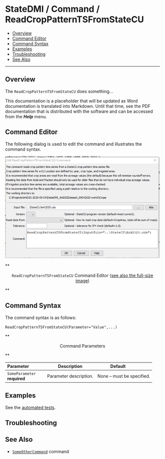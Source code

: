 # StateDMI / Command / ReadCropPatternTSFromStateCU #

* [Overview](#overview)
* [Command Editor](#command-editor)
* [Command Syntax](#command-syntax)
* [Examples](#examples)
* [Troubleshooting](#troubleshooting)
* [See Also](#see-also)

-------------------------

## Overview ##

The `ReadCropPatternTSFromStateCU` does something...

This documentation is a placeholder that will be updated as Word documentation is translated into Markdown.
Until that time, see the PDF documentation that is distributed with the software and can be accessed
from the ***Help*** menu.

## Command Editor ##

The following dialog is used to edit the command and illustrates the command syntax.

![ReadCropPatternTSFromStateCU](ReadCropPatternTSFromStateCU.png)

**<p style="text-align: center;">
`ReadCropPatternTSFromStateCU` Command Editor (<a href="../ReadCropPatternTSFromStateCU.png">see also the full-size image</a>)
</p>**

## Command Syntax ##

The command syntax is as follows:

```text
ReadCropPatternTSFromStateCU(Parameter="Value",...)
```
**<p style="text-align: center;">
Command Parameters
</p>**

| **Parameter**&nbsp;&nbsp;&nbsp;&nbsp;&nbsp;&nbsp;&nbsp;&nbsp;&nbsp;&nbsp;&nbsp;&nbsp; | **Description** | **Default**&nbsp;&nbsp;&nbsp;&nbsp;&nbsp;&nbsp;&nbsp;&nbsp;&nbsp;&nbsp; |
| --------------|-----------------|----------------- |
|`SomeParameter`<br>**required**|Parameter description.|None – must be specified.|

## Examples ##

See the [automated tests](https://github.com/OpenWaterFoundation/cdss-app-statedmi-main/tree/master/test/regression/commands/ReadCropPatternTSFromStateCU).

## Troubleshooting ##

## See Also ##

* [`SomeOtherCommand`](../SomeOtherCommand/SomeOtherCommand) command
